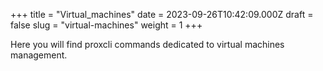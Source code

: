 +++
title = "Virtual_machines"
date = 2023-09-26T10:42:09.000Z
draft = false
slug = "virtual-machines"
weight = 1
+++

Here you will find proxcli commands dedicated to virtual machines management.